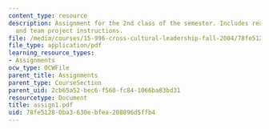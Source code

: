 ```yaml
---
content_type: resource
description: Assignment for the 2nd class of the semester. Includes reading assignment
  and team project instructions.
file: /media/courses/15-996-cross-cultural-leadership-fall-2004/78fe51280ba3630ebfea208896d5ffb4_assign1.pdf
file_type: application/pdf
learning_resource_types:
- Assignments
ocw_type: OCWFile
parent_title: Assignments
parent_type: CourseSection
parent_uid: 2cb65a52-bec6-f560-fc84-1066ba83bd31
resourcetype: Document
title: assign1.pdf
uid: 78fe5128-0ba3-630e-bfea-208896d5ffb4
---
```

